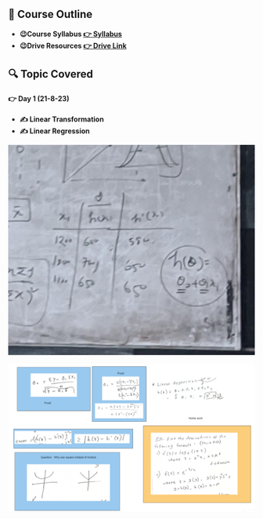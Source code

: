 ## 🍂 Course Outline

- **😉Course Syllabus [👉 Syllabus](https://docs.google.com/spreadsheets/d/12ua10iRYLtxTWi05jBSAxEMM_104nTr8S4nC2cmN9BQ/edit#gid=0)**
- **😉Drive Resources [👉 Drive Link](https://drive.google.com/drive/folders/1TjCbIjqjO16qfL_8k5Ssa6s1ZUJpEk2D)**




## 🔍 Topic Covered

#### 👉 Day 1 (21-8-23)
- **✍️ Linear Transformation**
- **✍️ Linear Regression**


![](../Machine%20Learning/Lecture/21-8-23.jpg)

![](../Machine%20Learning/Lecture/21-8-23.png)

